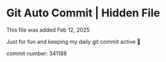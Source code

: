 # Git Auto Commit | Hidden File

This file was added Feb 12, 2025

Just for fun and keeping my daily git commit active 🤪

commit number: 341188
